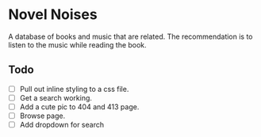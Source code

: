 # Novel Noises

A database of books and music that are related. The recommendation is to listen to the music
while reading the book.

## Todo

* [ ] Pull out inline styling to a css file.
* [ ] Get a search working.
* [ ] Add a cute pic to 404 and 413 page.
* [ ] Browse page.
* [ ] Add dropdown for search
